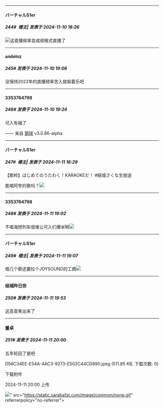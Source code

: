 ﻿
*****

####  バーチャルS1er  
##### 244#         楼主| 发表于 2024-11-10 18:26

<img src="https://static.saraba1st.com/image/smiley/face2017/037.png" referrerpolicy="no-referrer">这直播频率变成收租式直播了


*****

####  andeloz  
##### 245#       发表于 2024-11-10 19:06

没保持2022年的直播频率苦入就偷着乐吧


*****

####  3353764798  
##### 246#       发表于 2024-11-10 19:24

可入有福了

—— 来自 [鹅球](https://www.pgyer.com/xfPejhuq) v3.0.86-alpha


*****

####  バーチャルS1er  
##### 247#         楼主| 发表于 2024-11-11 16:29

【歌枠】はじめてのうたわく！KARAOKEだ！ #結城さくな生放送

能唱阿夸的歌吗？<img src="https://static.saraba1st.com/image/smiley/face2017/067.png" referrerpolicy="no-referrer">


*****

####  3353764798  
##### 248#       发表于 2024-11-11 19:02

不唱海想列车很难让可入们爆米啊<img src="https://static.saraba1st.com/image/smiley/face2017/033.png" referrerpolicy="no-referrer">


*****

####  バーチャルS1er  
##### 249#         楼主| 发表于 2024-11-11 19:07

唱几个歌还要拉个JOYSOUND的工商<img src="https://static.saraba1st.com/image/smiley/face2017/067.png" referrerpolicy="no-referrer">


*****

####  结城昨日奈  
##### 250#       发表于 2024-11-11 19:53

这高音笑出来了


*****

####  董卓  
##### 251#       发表于 2024-11-11 20:00

五年轮回了是吧

D56C34EE-E54A-4AC3-9273-E502C44CD690.jpeg
(511.85 KB, 下载次数: 0)

下载附件

2024-11-11 20:00 上传

<img src="https://img.saraba1st.com/forum/202411/11/200001qe8bin0i0wk0aaap.jpeg" referrerpolicy="no-referrer">" src="https://static.saraba1st.com/image/common/none.gif" referrerpolicy="no-referrer">

